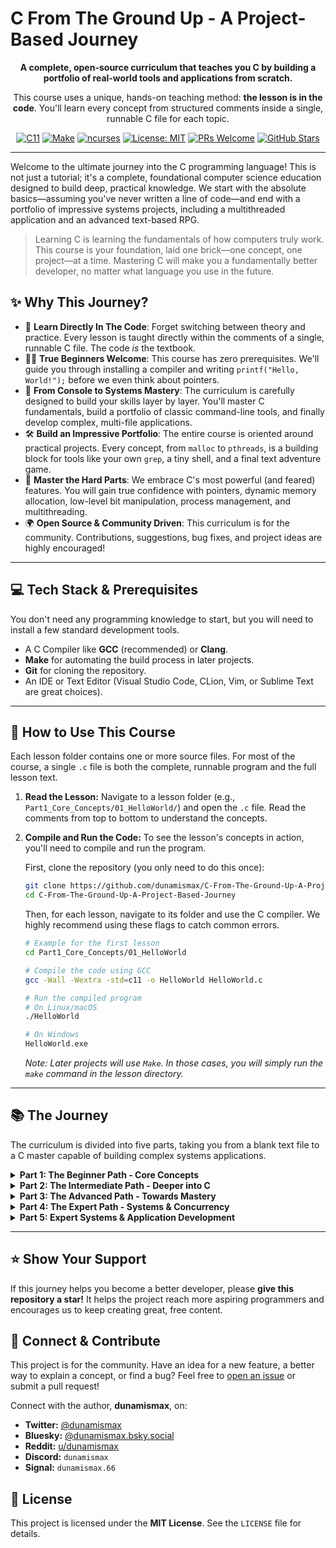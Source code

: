 # C From The Ground Up - A Project-Based Journey

<p align="center">
  <b>A complete, open-source curriculum that teaches you C by building a portfolio of real-world tools and applications from scratch.</b>
</p>
<p align="center">
  This course uses a unique, hands-on teaching method: <b>the lesson is in the code</b>. You'll learn every concept from structured comments inside a single, runnable C file for each topic.
</p>
<p align="center">
  <a href="https://en.wikipedia.org/wiki/C11_(C_standard_revision)"><img src="https://img.shields.io/badge/Language-C11-blue.svg" alt="C11"></a>
  <a href="https://www.gnu.org/software/make/"><img src="https://img.shields.io/badge/Build-Make-green.svg" alt="Make"></a>
  <a href="https://en.wikipedia.org/wiki/Ncurses"><img src="https://img.shields.io/badge/UI-ncurses-9cf" alt="ncurses"></a>
  <a href="https://github.com/dunamismax/C-From-The-Ground-Up-A-Project-Based-Journey/blob/main/LICENSE"><img src="https://img.shields.io/badge/License-MIT-yellow.svg" alt="License: MIT"></a>
  <a href="https://github.com/dunamismax/C-From-The-Ground-Up-A-Project-Based-Journey/pulls"><img src="https://img.shields.io/badge/PRs-welcome-brightgreen.svg?style=flat-square" alt="PRs Welcome"></a>
  <a href="https://github.com/dunamismax/C-From-The-Ground-Up-A-Project-Based-Journey/stargazers"><img src="https://img.shields.io/github/stars/dunamismax/C-From-The-Ground-Up-A-Project-Based-Journey?style=social" alt="GitHub Stars"></a>
</p>

---

Welcome to the ultimate journey into the C programming language! This is not just a tutorial; it's a complete, foundational computer science education designed to build deep, practical knowledge. We start with the absolute basics—assuming you've never written a line of code—and end with a portfolio of impressive systems projects, including a multithreaded application and an advanced text-based RPG.

> Learning C is learning the fundamentals of how computers truly work. This course is your foundation, laid one brick—one concept, one project—at a time. Mastering C will make you a fundamentally better developer, no matter what language you use in the future.

## ✨ Why This Journey?

*   📖 **Learn Directly In The Code**: Forget switching between theory and practice. Every lesson is taught directly within the comments of a single, runnable C file. The code *is* the textbook.
*   👨‍💻 **True Beginners Welcome**: This course has zero prerequisites. We'll guide you through installing a compiler and writing `printf("Hello, World!");` before we even think about pointers.
*   🚀 **From Console to Systems Mastery**: The curriculum is carefully designed to build your skills layer by layer. You'll master C fundamentals, build a portfolio of classic command-line tools, and finally develop complex, multi-file applications.
*   🛠️ **Build an Impressive Portfolio**: The entire course is oriented around practical projects. Every concept, from `malloc` to `pthreads`, is a building block for tools like your own `grep`, a tiny shell, and a final text adventure game.
*   💪 **Master the Hard Parts**: We embrace C's most powerful (and feared) features. You will gain true confidence with pointers, dynamic memory allocation, low-level bit manipulation, process management, and multithreading.
*   🌍 **Open Source & Community Driven**: This curriculum is for the community. Contributions, suggestions, bug fixes, and project ideas are highly encouraged!

---

## 💻 Tech Stack & Prerequisites

You don't need any programming knowledge to start, but you will need to install a few standard development tools.

*   A C Compiler like **GCC** (recommended) or **Clang**.
*   **Make** for automating the build process in later projects.
*   **Git** for cloning the repository.
*   An IDE or Text Editor (Visual Studio Code, CLion, Vim, or Sublime Text are great choices).

---

## 🚀 How to Use This Course

Each lesson folder contains one or more source files. For most of the course, a single `.c` file is both the complete, runnable program and the full lesson text.

1.  **Read the Lesson:** Navigate to a lesson folder (e.g., `Part1_Core_Concepts/01_HelloWorld/`) and open the `.c` file. Read the comments from top to bottom to understand the concepts.

2.  **Compile and Run the Code:** To see the lesson's concepts in action, you'll need to compile and run the program.

    First, clone the repository (you only need to do this once):
    ```sh
    git clone https://github.com/dunamismax/C-From-The-Ground-Up-A-Project-Based-Journey.git
    cd C-From-The-Ground-Up-A-Project-Based-Journey
    ```

    Then, for each lesson, navigate to its folder and use the C compiler. We highly recommend using these flags to catch common errors.
    ```sh
    # Example for the first lesson
    cd Part1_Core_Concepts/01_HelloWorld

    # Compile the code using GCC
    gcc -Wall -Wextra -std=c11 -o HelloWorld HelloWorld.c

    # Run the compiled program
    # On Linux/macOS
    ./HelloWorld

    # On Windows
    HelloWorld.exe
    ```
    *Note: Later projects will use `Make`. In those cases, you will simply run the `make` command in the lesson directory.*

---

## 📚 The Journey

The curriculum is divided into five parts, taking you from a blank text file to a C master capable of building complex systems applications.

<details>
<summary><strong>Part 1: The Beginner Path - Core Concepts</strong></summary>
<br>
<i>(Focus: Core language syntax and logic, taught entirely within single-file console applications.)</i>

| Lesson                         | Key Concepts                                     | Description                                                              |
| ------------------------------ | ------------------------------------------------ | ------------------------------------------------------------------------ |
| `01_HelloWorld.c`              | `main()`, `<stdio.h>`, `printf()`                | The essential first step: compiling and running a basic program.         |
| `02_VariablesAndDataTypes.c`     | `int`, `double`, `char`, format specifiers       | Learn to store, manage, and display information.                         |
| `03_UserInput.c`               | `scanf()`, `&` (address-of)                      | Make your programs interactive by reading user input from the keyboard.  |
| `04_BasicOperators.c`          | `+`, `/`, `%`, `==`, `&&`, `||`                  | Perform calculations and make logical comparisons.                       |
| `05_ConditionalStatements.c`   | `if`, `else if`, `else`                          | Give your program a brain by letting it make decisions and follow logic. |
| `06_Loops.c`                   | `for`, `while`, `do-while`                       | Teach your program to perform repetitive tasks efficiently.              |
| `07_Functions.c`               | Prototypes, definitions, calls                   | Organize code into clean, reusable, and modular blocks—a core concept.   |
| `08_Arrays.c`                  | Declaration, initialization, iteration         | Manage collections of data of the same type.                             |
| `09_Strings.c`                 | `char[]`, `\0` (null terminator), `<string.h>`   | Master text manipulation, a fundamental programming skill.               |

</details>

<details>
<summary><strong>Part 2: The Intermediate Path - Deeper into C</strong></summary>
<br>
<i>(Focus: Mastering memory, custom data types, and file persistence.)</i>

| Lesson                   | Key Concepts                                 | Description                                                              |
| ------------------------ | -------------------------------------------- | ------------------------------------------------------------------------ |
| `10_Pointers.c`            | `&`, `*` (dereference), `NULL`               | Unlock C's most famous and powerful feature: direct memory manipulation. |
| `11_PointersAndArrays.c`   | Pointer arithmetic                           | Explore the deep, fundamental relationship between pointers and arrays.  |
| `12_Structs.c`             | `struct`, member access (`.`, `->`)          | Create your own custom, complex data types to model real-world objects.  |
| `13_DynamicMemory.c`       | `malloc()`, `free()`, the heap, memory leaks | Gain full control over your program's memory at runtime—a crucial C skill. |
| `14_FileIO.c`              | `FILE*`, `fopen()`, `fclose()`, `fprintf()`  | Persist data beyond program execution by reading from and writing to files.|
| `15_CommandLineArgs.c`     | `argc`, `argv`                               | Make flexible tools that accept input directly from the command line.    |

</details>

<details>
<summary><strong>Part 3: The Advanced Path - Towards Mastery</strong></summary>
<br>
<i>(Focus: Building complete projects and learning advanced language features.)</i>

| Lesson                  | Key Concepts                                   | Description                                                                    |
| ----------------------- | ---------------------------------------------- | ------------------------------------------------------------------------------ |
| `16_SimpleCalculator.c`   | **Project:** Combining `argv` and logic        | Build your first complete, useful tool from the skills you've learned.         |
| `17_StudentRecordSystem.c`| **Project:** Structs, arrays, and file I/O   | Create a menu-driven database application to manage student records.           |
| `18_FunctionPointers.c`   | Callbacks, dispatch tables                     | Learn to treat functions like data for highly flexible and dynamic code.       |
| `19_Recursion.c`          | Base cases, recursive steps                    | Explore an elegant, powerful alternative to loops for solving complex problems.|
| `20_LinkedLists.c`        | `struct Node`, traversal                       | Build one of the most fundamental dynamic data structures from scratch.        |
| `21_BitManipulation.c`    | `&`, `|`, `^`, `~`, `<<`, `>>`                 | Go low-level by directly manipulating the individual bits of data.             |
| `22_Preprocessor.c`       | `#define`, `#include "..."`, `#ifdef`          | Understand the C preprocessor and how to manage large, multi-file projects.    |
| `23_UnionsAndEnums.c`     | `union`, `enum`                                | Learn specialized types for efficient memory use and creating readable constants.|
| `24_StaticAndExtern.c`    | `static`, `extern`, scope, linkage             | Master variable lifetime and visibility across an entire project.              |
| `25_SimpleTextEditor.c`   | **Capstone:** Doubly-linked list, File I/O     | Build a functional, line-based text editor. A true test of your C skills.      |

</details>

<details>
<summary><strong>Part 4: The Expert Path - Systems & Concurrency</strong></summary>
<br>
<i>(Focus: Interacting with the operating system, the network, and multiple CPU cores.)</i>

| Lesson                             | Key Concepts                                 | Description                                                                  |
| ---------------------------------- | -------------------------------------------- | ---------------------------------------------------------------------------- |
| `26_SimpleSocketServer.c`            | Sockets (`bind`, `listen`, `accept`)         | **Your Gateway to the Internet:** Build a basic client-server application.     |
| `27_BuildYourOwnGrep.c`              | **Project:** Advanced File I/O, `strstr`     | **Build a Famous CLI Tool:** Create your own version of the `grep` utility.  |
| `28_HashTable.c`                   | Hashing, collision resolution                | **The Engine of Modern Languages:** Implement a hash table from scratch.     |
| `29_TinyShell.c`                     | **Project:** `fork`, `execvp`, `waitpid`     | **Build Your Own `bash`:** Create a working shell to execute other programs. |
| `30_MultithreadedFileAnalyzer.c`     | **Project:** `pthreads`, mutexes             | **Harness Multi-Core Power:** Use threads to analyze a large file in parallel. |

</details>

<details>
<summary><strong>Part 5: Expert Systems & Application Development</strong></summary>
<br>
<i>(Focus: Building large, multi-file applications with external libraries and advanced user interfaces.)</i>

| Lesson                                  | Key Concepts                                 | Description                                                                                             |
| --------------------------------------- | -------------------------------------------- | ------------------------------------------------------------------------------------------------------- |
| `31_MakefilesForMultiFileProjects`        | **Project:** `make`, targets, rules          | Learn to automate the build process for complex, multi-file projects.                                   |
| `32_LinkingExternalLibraries`           | `-L`, `-l` flags, library paths              | Understand how to find, link, and use third-party libraries like `ncurses`.                           |
| `33_AdvancedTerminalUI`                 | **Project:** `ncurses`, windows, color       | Move beyond `printf` to build rich, interactive user interfaces in the terminal.                        |
| `34_ParsingDataFiles`                   | `strtok`, `sscanf`, state machines           | Create programs that can be configured by reading and parsing structured text files.                  |
| `35_Capstone_AwesomeTextAdventure`      | **Final Capstone Project**                   | A large, multi-file text RPG using `make`, `ncurses`, and a file-based world map. Integrates all course concepts into one epic final project. |

</details>

---

## ⭐ Show Your Support

If this journey helps you become a better developer, please **give this repository a star!** It helps the project reach more aspiring programmers and encourages us to keep creating great, free content.

## 🤝 Connect & Contribute

This project is for the community. Have an idea for a new feature, a better way to explain a concept, or find a bug? Feel free to [open an issue](https://github.com/dunamismax/C-From-The-Ground-Up-A-Project-Based-Journey/issues) or submit a pull request!

Connect with the author, **dunamismax**, on:

*   **Twitter:** [@dunamismax](https://twitter.com/dunamismax)
*   **Bluesky:** [@dunamismax.bsky.social](https://bsky.app/profile/dunamismax.bsky.social)
*   **Reddit:** [u/dunamismax](https://www.reddit.com/user/dunamismax)
*   **Discord:** `dunamismax`
*   **Signal:** `dunamismax.66`

## 📜 License

This project is licensed under the **MIT License**. See the `LICENSE` file for details.
